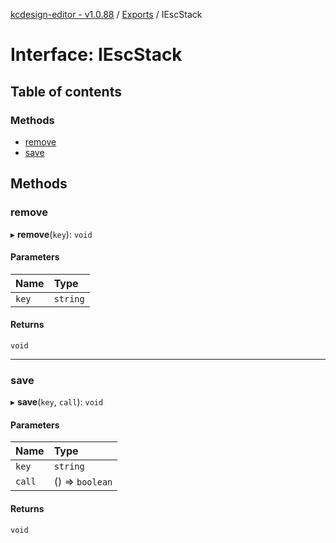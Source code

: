 [kcdesign-editor - v1.0.88](../README.md) / [Exports](../modules.md) / IEscStack

# Interface: IEscStack

## Table of contents

### Methods

- [remove](IEscStack.md#remove)
- [save](IEscStack.md#save)

## Methods

### remove

▸ **remove**(`key`): `void`

#### Parameters

| Name | Type |
| :------ | :------ |
| `key` | `string` |

#### Returns

`void`

___

### save

▸ **save**(`key`, `call`): `void`

#### Parameters

| Name | Type |
| :------ | :------ |
| `key` | `string` |
| `call` | () => `boolean` |

#### Returns

`void`
